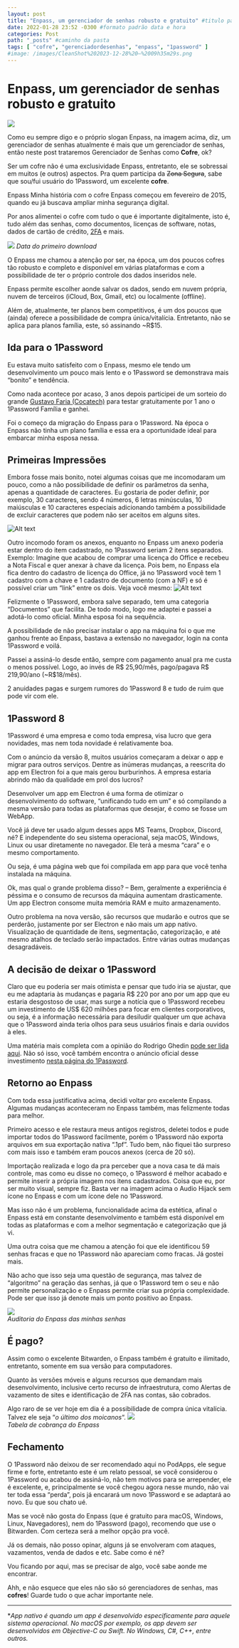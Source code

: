 ```yaml
---
layout: post
title: "Enpass, um gerenciador de senhas robusto e gratuito" #titulo para a barra de enderecos
date: 2022-01-28 23:52 -0300 #formato padrão data e hora
categories: Post
path: "_posts" #caminho da pasta
tags: [ "cofre", "gerenciadordesenhas", "enpass", "1password" ]
#image: /images/CleanShot%202023-12-28%20—%2009h35m29s.png
---
```


# Enpass, um gerenciador de senhas robusto e gratuito
![](/images/enpass1.png)

Como eu sempre digo e o próprio slogan Enpass, na imagem acima, diz, um gerenciador de senhas atualmente é mais que um gerenciador de senhas, então neste post trataremos Gerenciador de Senhas como **Cofre**, ok?

Ser um cofre não é uma exclusividade Enpass, entretanto, ele se sobressai em muitos (e outros) aspectos. Pra quem participa da ~~Zona Segura~~, sabe que sou/fui usuário do 1Password, um excelente **cofre**.

Enpass
Minha história com o cofre Enpass começou em fevereiro de 2015, quando eu já buscava ampliar minha segurança digital.

Por anos alimentei o cofre com tudo o que é importante digitalmente, isto é, tudo além das senhas, como documentos, licenças de software, notas, dados de cartão de crédito, [2FA](https://gustavosaez.github.io/tag/2fa) e mais.

![](/images/enpass2.webp)
_Data do primeiro download_

O Enpass me chamou a atenção por ser, na época, um dos poucos cofres tão robusto e completo e disponível em várias plataformas e com a possibilidade de ter o próprio controle dos dados inseridos nele.

Enpass permite escolher aonde salvar os dados, sendo em nuvem própria, nuvem de terceiros (iCloud, Box, Gmail, etc) ou localmente (offline).

Além de, atualmente, ter planos bem competitivos, é um dos poucos que (ainda) oferece a possibilidade de compra única/vitalícia. Entretanto, não se aplica para planos família, este, só assinando ~R$15.

## Ida para o 1Password
Eu estava muito satisfeito com o Enpass, mesmo ele tendo um desenvolvimento um pouco mais lento e o 1Password se demonstrava mais “bonito” e tendência.

Como nada acontece por acaso, 3 anos depois participei de um sorteio do grande [Gustavo Faria (Cocatech)](http://cocatech.com.br/) para testar gratuitamente por 1 ano o 1Password Família e ganhei.

Foi o começo da migração do Enpass para o 1Password. Na época o Enpass não tinha um plano família e essa era a oportunidade ideal para embarcar minha esposa nessa.

## Primeiras Impressões
Embora fosse mais bonito, notei algumas coisas que me incomodaram um pouco, como a não possibilidade de definir os parâmetros da senha, apenas a quantidade de caracteres. Eu gostaria de poder definir, por exemplo, 30 caracteres, sendo 4 números, 6 letras minúsculas, 10 maiúsculas e 10 caracteres especiais adicionando também a possibilidade de excluir caracteres que podem não ser aceitos em alguns sites.

![Alt text](/images/image.png)

Outro incomodo foram os anexos, enquanto no Enpass um anexo poderia estar dentro do item cadastrado, no 1Password seriam 2 itens separados. Exemplo: Imagine que acabou de comprar uma licença do Office e recebeu a Nota Fiscal e quer anexar à chave da licença. Pois bem, no Enpass ela fica dentro do cadastro de licença do Office, já no 1Password você tem 1 cadastro com a chave e 1 cadastro de documento (com a NF) e só é possível criar um “link” entre os dois. Veja você mesmo:
![Alt text](/images/enpass-1password.png)

Felizmente o 1Password, embora salve separado, tem uma categoria “Documentos” que facilita. De todo modo, logo me adaptei e passei a adotá-lo como oficial. Minha esposa foi na sequência.

A possibilidade de não precisar instalar o app na máquina foi o que me ganhou frente ao Enpass, bastava a extensão no navegador, login na conta 1Password e voilá.

Passei a assiná-lo desde então, sempre com pagamento anual pra me custa o menos possível. Logo, ao invés de R$ 25,90/mês, pago/pagava R$ 219,90/ano (~R$18/mês).

2 anuidades pagas e surgem rumores do 1Password 8 e tudo de ruim que pode vir com ele.

## 1Password 8
1Password é uma empresa e como toda empresa, visa lucro que gera novidades, mas nem toda novidade é relativamente boa.

Com o anúncio da versão 8, muitos usuários começaram a deixar o app e migrar para outros serviços. Dentre as inúmeras mudanças, a reescrita do app em Electron foi a que mais gerou burburinhos. A empresa estaria abrindo mão da qualidade em prol dos lucros?

Desenvolver um app em Electron é uma forma de otimizar o desenvolvimento do software, “unificando tudo em um” e só compilando a mesma versão para todas as plataformas que desejar, é como se fosse um WebApp.

Você já deve ter usado algum desses apps MS Teams, Dropbox, Discord, né? E independente do seu sistema operacional, seja macOS, Windows, Linux ou usar diretamente no navegador. Ele terá a mesma “cara” e o mesmo comportamento.

Ou seja, é uma página web que foi compilada em app para que você tenha instalada na máquina.

Ok, mas qual o grande problema disso? – Bem, geralmente a experiência é péssima e o consumo de recursos da máquina aumentam drasticamente. Um app Electron consome muita memória RAM e muito armazenamento.

Outro problema na nova versão, são recursos que mudarão e outros que se perderão, justamente por ser Electron e não mais um app nativo. Visualização de quantidade de itens, segmentação, categorização, e até mesmo atalhos de teclado serão impactados. Entre várias outras mudanças desagradáveis.

## A decisão de deixar o 1Password
Claro que eu poderia ser mais otimista e pensar que tudo iria se ajustar, que eu me adaptaria às mudanças e pagaria R$ 220 por ano por um app que eu estaria desgostoso de usar, mas surge a notícia que o 1Password recebeu um investimento de US$ 620 milhões para focar em clientes corporativos, ou seja, é a informação necessária para desiludir qualquer um que achava que o 1Password ainda teria olhos para seus usuários finais e daria ouvidos à eles.

Uma matéria mais completa com a opinião do Rodrigo Ghedin [pode ser lida aqui](https://manualdousuario.net/notinha-1password-620-milhoes-futuro/). Não só isso, você também encontra o anúncio oficial desse investimento [nesta página do 1Password](https://blog.1password.com/future-of-1password/).

## Retorno ao Enpass
Com toda essa justificativa acima, decidi voltar pro excelente Enpass. Algumas mudanças aconteceram no Enpass também, mas felizmente todas para melhor.

Primeiro acesso e ele restaura meus antigos registros, deletei todos e pude importar todos do 1Password facilmente, porém o 1Password não exporta arquivos em sua exportação nativa “.1pf”. Tudo bem, não fiquei tão surpreso com mais isso e também eram poucos anexos (cerca de 20 só).

Importação realizada e logo da pra perceber que a nova casa te dá mais controle, mas como eu disse no começo, o 1Password é melhor acabado e permite inserir a própria imagem nos itens cadastrados. Coisa que eu, por ser muito visual, sempre fiz. Basta ver na imagem acima o Audio Hijack sem ícone no Enpass e com um ícone dele no 1Password.

Mas isso não é um problema, funcionalidade acima da estética, afinal o Enpass está em constante desenvolvimento e também está disponível em todas as plataformas e com a melhor segmentação e categorização que já vi.

Uma outra coisa que me chamou a atenção foi que ele identificou 59 senhas fracas e que no 1Password não apareciam como fracas. Já gostei mais.

Não acho que isso seja uma questão de segurança, mas talvez de “algoritmo” na geração das senhas, já que o 1Password tem o seu e não permite personalização e o Enpass permite criar sua própria complexidade. Pode ser que isso já denote mais um ponto positivo ao Enpass.

![](/images/enpass3.png)  
_Auditoria do Enpass das minhas senhas_

## É pago?
Assim como o excelente Bitwarden, o Enpass também é gratuito e ilimitado, entretanto, somente em sua versão para computadores.

Quanto às versões móveis e alguns recursos que demandam mais desenvolvimento, inclusive certo recurso de infraestrutura, como Alertas de vazamento de sites e identificação de 2FA nas contas, são cobrados.

Algo raro de se ver hoje em dia é a possibilidade de compra única vitalícia. Talvez ele seja “_o último dos moicanos_“.
![](/images/enpass-planos.png)  
_Tabela de cobrança do Enpass_

## Fechamento
O 1Password não deixou de ser recomendado aqui no PodApps, ele segue firme e forte, entretanto este é um relato pessoal, se você considerou o 1Password ou acabou de assiná-lo, não tem motivos para se arrepender, ele é excelente, e, principalmente se você chegou agora nesse mundo, não vai ter toda essa “perda”, pois já encarará um novo 1Password e se adaptará ao novo. Eu que sou chato ué.

Mas se você não gosta do Enpass (que é gratuito para macOS, Windows, Linux, Navegadores), nem do 1Password (pago), recomendo que use o Bitwarden. Com certeza será a melhor opção pra você.

Já os demais, não posso opinar, alguns já se envolveram com ataques, vazamentos, venda de dados e etc. Sabe como é né?

Vou ficando por aqui, mas se precisar de algo, você sabe aonde me encontrar.

Ahh, e não esquece que eles não são só gerenciadores de senhas, mas **cofres**! Guarde tudo o que achar importante nele.
___

*_App nativo é quando um app é desenvolvido especificamente para aquele sistema operacional. No macOS por exemplo, os app devem ser desenvolvidos em Objective-C ou Swift. No Windows, C#, C++, entre outros._
